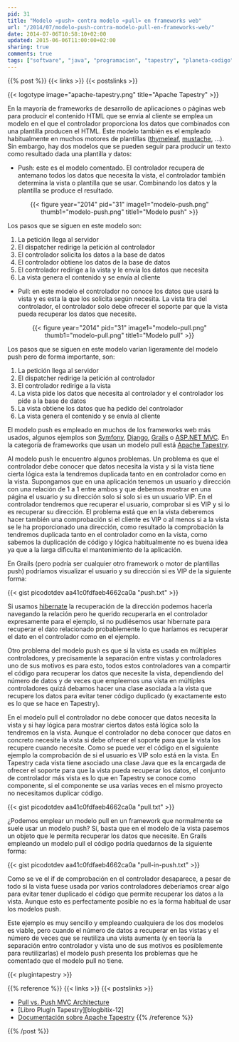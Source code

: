 ```yaml
---
pid: 31
title: "Modelo «push» contra modelo «pull» en frameworks web"
url: "/2014/07/modelo-push-contra-modelo-pull-en-frameworks-web/"
date: 2014-07-06T10:58:10+02:00
updated: 2015-06-06T11:00:00+02:00
sharing: true
comments: true
tags: ["software", "java", "programacion", "tapestry", "planeta-codigo", "blog-stack"]
---
```


{{% post %}}
{{< links >}}
{{< postslinks >}}

{{< logotype image="apache-tapestry.png" title="Apache Tapestry" >}}

En la mayoría de frameworks de desarrollo de aplicaciones o páginas web para producir el contenido HTML que se envía al cliente se emplea un modelo en el que el controlador proporciona los datos que combinados con una plantilla producen el HTML. Este modelo también es el empleado habitualmente en muchos motores de plantillas ([thymeleaf](http://www.thymeleaf.org/), [mustache](http://mustache.github.io/), ...). Sin embargo, hay dos modelos que se pueden seguir para producir un texto como resultado dada una plantilla y datos:

* Push: este es el modelo comentado. El controlador recupera de antemano todos los datos que necesita la vista, el controlador también determina la vista o plantilla que se usar. Combinando los datos y la plantilla se produce el resultado.

<div class="media" style="text-align: center;">
	{{< figure year="2014" pid="31"
    	image1="modelo-push.png" thumb1="modelo-push.png" title1="Modelo push" >}}
</div>

Los pasos que se siguen en este modelo son:

<ol>
<li>La petición llega al servidor</li>
<li>El dispatcher redirige la petición al controlador</li>
<li>El controlador solicita los datos a la base de datos</li>
<li>El controlador obtiene los datos de la base de datos</li>
<li>El controlador redirige a la vista y le envía los datos que necesita</li>
<li>La vista genera el contenido y se envía al cliente</li>
</ol>

* Pull: en este modelo el controlador no conoce los datos que usará la vista y es esta la que los solicita según necesita. La vista tira del controlador, el controlador solo debe ofrecer el soporte par que la vista pueda recuperar los datos que necesite.

<div class="media" style="text-align: center;">
	{{< figure year="2014" pid="31"
    	image1="modelo-pull.png" thumb1="modelo-pull.png" title1="Modelo pull" >}}
</div>

Los pasos que se siguen en este modelo varían ligeramente del modelo push pero de forma importante, son:

<ol>
<li>La petición llega al servidor</li>
<li>El dispatcher redirige la petición al controlador</li>
<li>El controlador redirige a la vista</li>
<li>La vista pide los datos que necesita al controlador y el controlador los pide a la base de datos</li>
<li>La vista obtiene los datos que ha pedido del controlador</li>
<li>La vista genera el contenido y se envía al cliente</li>
</ol>

El modelo push es empleado en muchos de los frameworks web más usados, algunos ejemplos son [Symfony](http://symfony.com/), [Django](https://www.djangoproject.com/), [Grails](http://grails.org/) o [ASP.NET MVC](http://www.asp.net/mvc). En la categoría de frameworks que usan un modelo pull está [Apache Tapestry](http://tapestry.apache.org/).

Al modelo push le encuentro algunos problemas. Un problema es que el controlador debe conocer que datos necesita la vista y si la vista tiene cierta lógica esta la tendremos duplicada tanto en en controlador como en la vista. Supongamos que en una aplicación tenemos un usuario y dirección con una relación de 1 a 1 entre ambos y que debemos mostrar en una página el usuario y su dirección solo si solo si es un usuario VIP. En el controlador tendremos que recuperar el usuario, comprobar si es VIP y si lo es recuperar su dirección. El problema está que en la vista deberemos hacer también una comprobación si el cliente es VIP o al menos si a la vista se le ha proporcionado una dirección, como resultado la comprobación la tendremos duplicada tanto en el controlador como en la vista, como sabemos la duplicación de código y lógica habitualmente no es buena idea ya que a la larga dificulta el mantenimiento de la aplicación.

En Grails (pero podría ser cualquier otro framework o motor de plantillas push) podríamos visualizar el usuario y su dirección si es VIP de la siguiente forma:

{{< gist picodotdev aa41c0fdfaeb4662ca0a "push.txt" >}}

Si usamos [hibernate](http://hibernate.org/) la recuperación de la dirección podemos hacerla navegando la relación pero he querido recuperarla en el controlador expresamente para el ejemplo, si no pudiésemos usar hibernate para recuperar el dato relacionado probablemente lo que haríamos es recuperar el dato en el controlador como en el ejemplo.

Otro problema del modelo push es que si la vista es usada en múltiples controladores, y precisamente la separación entre vistas y controladores uno de sus motivos es para esto, todos estos controladores van a compartir el código para recuperar los datos que necesite la vista, dependiendo del número de datos y de veces que empleemos una vista en múltiples controladores quizá debamos hacer una clase asociada a la vista que recupere los datos para evitar tener código duplicado (y exactamente esto es lo que se hace en Tapestry).

En el modelo pull el controlador no debe conocer que datos necesita la vista y si hay lógica para mostrar ciertos datos está lógica solo la tendremos en la vista. Aunque el controlador no deba conocer que datos en concreto necesite la vista si debe ofrecer el soporte para que la vista los recupere cuando necesite. Como se puede ver el código en el siguiente ejemplo la comprobación de si el usuario es VIP solo está en la vista. En Tapestry cada vista tiene asociado una clase Java que es la encargada de ofrecer el soporte para que la vista pueda recuperar los datos, el conjunto de controlador más vista es lo que en Tapestry se conoce como componente, si el componente se usa varias veces en el mismo proyecto no necesitamos duplicar código.

{{< gist picodotdev aa41c0fdfaeb4662ca0a "pull.txt" >}}

¿Podemos emplear un modelo pull en un framework que normalmente se suele usar un modelo push? Sí, basta que en el modelo de la vista pasemos un objeto que le permita recuperar los datos que necesite. En Grails empleando un modelo pull el código podría quedarnos de la siguiente forma:

{{< gist picodotdev aa41c0fdfaeb4662ca0a "pull-in-push.txt" >}}

Como se ve el if de comprobación en el controlador desaparece, a pesar de todo si la vista fuese usada por varios controladores deberíamos crear algo para evitar tener duplicado el código que permite recuperar los datos a la vista. Aunque esto es perfectamente posible no es la forma habitual de usar los modelos push.

Este ejemplo es muy sencillo y empleando cualquiera de los dos modelos es viable, pero cuando el número de datos a recuperar en las vistas y el número de veces que se reutiliza una vista aumenta (y en teoría la separación entro controlador y vista uno de sus motivos es posiblemente para reutilizarlas) el modelo push presenta los problemas que he comentado que el modelo pull no tiene.

{{< plugintapestry >}}

{{% reference %}}
{{< links >}}
{{< postslinks >}}
* [Pull vs. Push MVC Architecture](http://www.guyrutenberg.com/2008/04/26/pull-vs-push-mvc-architecture/)
* [Libro PlugIn Tapestry][blogbitix-12]
* [Documentación sobre Apache Tapestry](http://elblogdepicodev.blogspot.com.es/2010/05/documentacion-sobre-apache-tapestry.html)
{{% /reference %}}

{{% /post %}}
